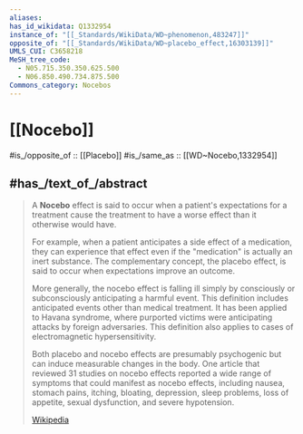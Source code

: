 ```yaml
---
aliases:
has_id_wikidata: Q1332954
instance_of: "[[_Standards/WikiData/WD~phenomenon,483247]]"
opposite_of: "[[_Standards/WikiData/WD~placebo_effect,16303139]]"
UMLS_CUI: C3658218
MeSH_tree_code:
  - N05.715.350.350.625.500
  - N06.850.490.734.875.500
Commons_category: Nocebos
---
```


# [[Nocebo]] 

#is_/opposite_of :: [[Placebo]] 
#is_/same_as :: [[WD~Nocebo,1332954]]

## #has_/text_of_/abstract 

> A **Nocebo** effect is said to occur when a patient's expectations for a treatment 
> cause the treatment to have a worse effect than it otherwise would have. 
> 
> For example, when a patient anticipates a side effect of a medication, 
> they can experience that effect even if the "medication" is actually an inert substance. 
> The complementary concept, the placebo effect, 
> is said to occur when expectations improve an outcome.  
>
> More generally, the nocebo effect is falling ill simply by consciously or subconsciously anticipating a harmful event. This definition includes anticipated events other than medical treatment. It has been applied to Havana syndrome, where purported victims were anticipating attacks by foreign adversaries. This definition also applies to cases of electromagnetic hypersensitivity.
>
> Both placebo and nocebo effects are presumably psychogenic but can induce measurable changes in the body. One article that reviewed 31 studies on nocebo effects reported a wide range of symptoms that could manifest as nocebo effects, including nausea, stomach pains, itching, bloating, depression, sleep problems, loss of appetite, sexual dysfunction, and severe hypotension.
>
> [Wikipedia](https://en.wikipedia.org/wiki/Nocebo) 

